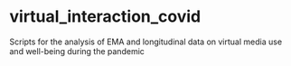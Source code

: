 # virtual_interaction_covid
Scripts for the analysis of EMA and longitudinal data on virtual media use and well-being during the pandemic
